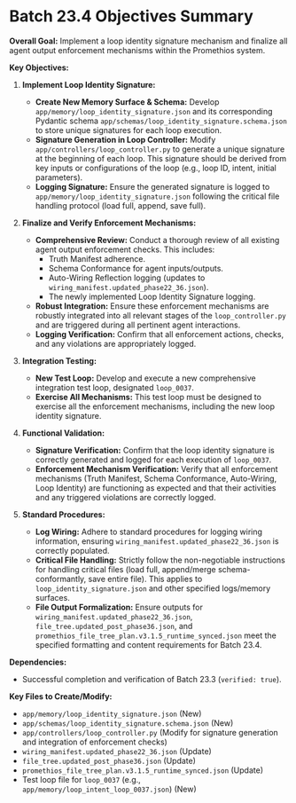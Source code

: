 # Batch 23.4 Objectives Summary

**Overall Goal:** Implement a loop identity signature mechanism and finalize all agent output enforcement mechanisms within the Promethios system.

**Key Objectives:**

1.  **Implement Loop Identity Signature:**
    *   **Create New Memory Surface & Schema:** Develop `app/memory/loop_identity_signature.json` and its corresponding Pydantic schema `app/schemas/loop_identity_signature.schema.json` to store unique signatures for each loop execution.
    *   **Signature Generation in Loop Controller:** Modify `app/controllers/loop_controller.py` to generate a unique signature at the beginning of each loop. This signature should be derived from key inputs or configurations of the loop (e.g., loop ID, intent, initial parameters).
    *   **Logging Signature:** Ensure the generated signature is logged to `app/memory/loop_identity_signature.json` following the critical file handling protocol (load full, append, save full).

2.  **Finalize and Verify Enforcement Mechanisms:**
    *   **Comprehensive Review:** Conduct a thorough review of all existing agent output enforcement checks. This includes:
        *   Truth Manifest adherence.
        *   Schema Conformance for agent inputs/outputs.
        *   Auto-Wiring Reflection logging (updates to `wiring_manifest.updated_phase22_36.json`).
        *   The newly implemented Loop Identity Signature logging.
    *   **Robust Integration:** Ensure these enforcement mechanisms are robustly integrated into all relevant stages of the `loop_controller.py` and are triggered during all pertinent agent interactions.
    *   **Logging Verification:** Confirm that all enforcement actions, checks, and any violations are appropriately logged.

3.  **Integration Testing:**
    *   **New Test Loop:** Develop and execute a new comprehensive integration test loop, designated `loop_0037`.
    *   **Exercise All Mechanisms:** This test loop must be designed to exercise all the enforcement mechanisms, including the new loop identity signature.

4.  **Functional Validation:**
    *   **Signature Verification:** Confirm that the loop identity signature is correctly generated and logged for each execution of `loop_0037`.
    *   **Enforcement Mechanism Verification:** Verify that all enforcement mechanisms (Truth Manifest, Schema Conformance, Auto-Wiring, Loop Identity) are functioning as expected and that their activities and any triggered violations are correctly logged.

5.  **Standard Procedures:**
    *   **Log Wiring:** Adhere to standard procedures for logging wiring information, ensuring `wiring_manifest.updated_phase22_36.json` is correctly populated.
    *   **Critical File Handling:** Strictly follow the non-negotiable instructions for handling critical files (load full, append/merge schema-conformantly, save entire file). This applies to `loop_identity_signature.json` and other specified logs/memory surfaces.
    *   **File Output Formalization:** Ensure outputs for `wiring_manifest.updated_phase22_36.json`, `file_tree.updated_post_phase36.json`, and `promethios_file_tree_plan.v3.1.5_runtime_synced.json` meet the specified formatting and content requirements for Batch 23.4.

**Dependencies:**
*   Successful completion and verification of Batch 23.3 (`verified: true`).

**Key Files to Create/Modify:**
*   `app/memory/loop_identity_signature.json` (New)
*   `app/schemas/loop_identity_signature.schema.json` (New)
*   `app/controllers/loop_controller.py` (Modify for signature generation and integration of enforcement checks)
*   `wiring_manifest.updated_phase22_36.json` (Update)
*   `file_tree.updated_post_phase36.json` (Update)
*   `promethios_file_tree_plan.v3.1.5_runtime_synced.json` (Update)
*   Test loop file for `loop_0037` (e.g., `app/memory/loop_intent_loop_0037.json`) (New)
